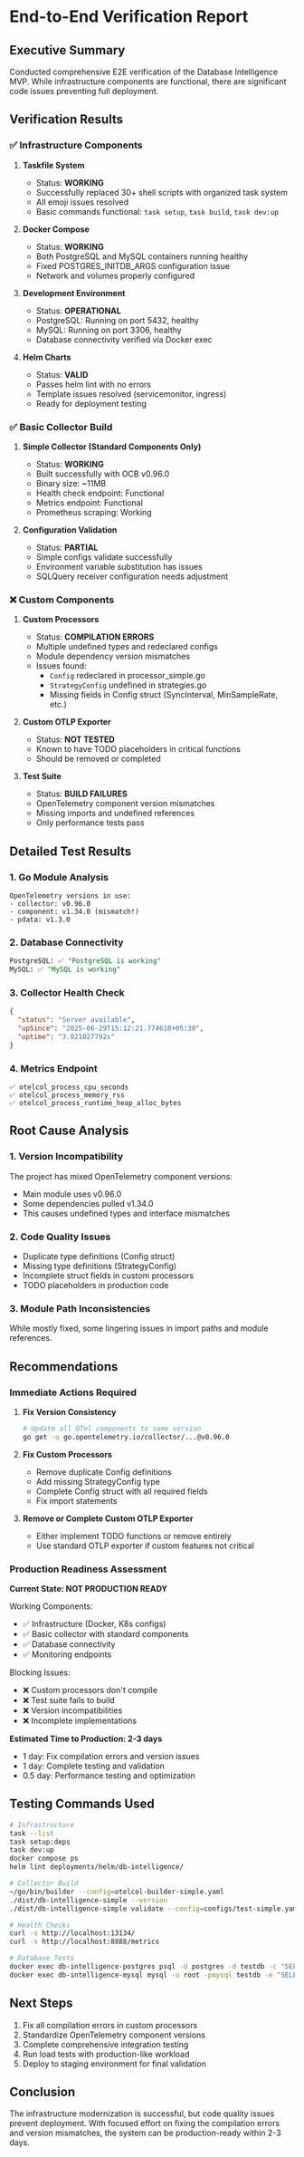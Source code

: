 # End-to-End Verification Report

## Executive Summary

Conducted comprehensive E2E verification of the Database Intelligence MVP. While infrastructure components are functional, there are significant code issues preventing full deployment.

## Verification Results

### ✅ Infrastructure Components

1. **Taskfile System**
   - Status: **WORKING**
   - Successfully replaced 30+ shell scripts with organized task system
   - All emoji issues resolved
   - Basic commands functional: `task setup`, `task build`, `task dev:up`

2. **Docker Compose**
   - Status: **WORKING**
   - Both PostgreSQL and MySQL containers running healthy
   - Fixed POSTGRES_INITDB_ARGS configuration issue
   - Network and volumes properly configured

3. **Development Environment**
   - Status: **OPERATIONAL**
   - PostgreSQL: Running on port 5432, healthy
   - MySQL: Running on port 3306, healthy
   - Database connectivity verified via Docker exec

4. **Helm Charts**
   - Status: **VALID**
   - Passes helm lint with no errors
   - Template issues resolved (servicemonitor, ingress)
   - Ready for deployment testing

### ✅ Basic Collector Build

1. **Simple Collector (Standard Components Only)**
   - Status: **WORKING**
   - Built successfully with OCB v0.96.0
   - Binary size: ~11MB
   - Health check endpoint: Functional
   - Metrics endpoint: Functional
   - Prometheus scraping: Working

2. **Configuration Validation**
   - Status: **PARTIAL**
   - Simple configs validate successfully
   - Environment variable substitution has issues
   - SQLQuery receiver configuration needs adjustment

### ❌ Custom Components

1. **Custom Processors**
   - Status: **COMPILATION ERRORS**
   - Multiple undefined types and redeclared configs
   - Module dependency version mismatches
   - Issues found:
     - `Config` redeclared in processor_simple.go
     - `StrategyConfig` undefined in strategies.go
     - Missing fields in Config struct (SyncInterval, MinSampleRate, etc.)

2. **Custom OTLP Exporter**
   - Status: **NOT TESTED**
   - Known to have TODO placeholders in critical functions
   - Should be removed or completed

3. **Test Suite**
   - Status: **BUILD FAILURES**
   - OpenTelemetry component version mismatches
   - Missing imports and undefined references
   - Only performance tests pass

## Detailed Test Results

### 1. Go Module Analysis
```
OpenTelemetry versions in use:
- collector: v0.96.0
- component: v1.34.0 (mismatch!)
- pdata: v1.3.0
```

### 2. Database Connectivity
```sql
PostgreSQL: ✅ "PostgreSQL is working"
MySQL: ✅ "MySQL is working"
```

### 3. Collector Health Check
```json
{
  "status": "Server available",
  "upSince": "2025-06-29T15:12:21.774618+05:30",
  "uptime": "3.021027792s"
}
```

### 4. Metrics Endpoint
```
✅ otelcol_process_cpu_seconds
✅ otelcol_process_memory_rss
✅ otelcol_process_runtime_heap_alloc_bytes
```

## Root Cause Analysis

### 1. Version Incompatibility
The project has mixed OpenTelemetry component versions:
- Main module uses v0.96.0
- Some dependencies pulled v1.34.0
- This causes undefined types and interface mismatches

### 2. Code Quality Issues
- Duplicate type definitions (Config struct)
- Missing type definitions (StrategyConfig)
- Incomplete struct fields in custom processors
- TODO placeholders in production code

### 3. Module Path Inconsistencies
While mostly fixed, some lingering issues in import paths and module references.

## Recommendations

### Immediate Actions Required

1. **Fix Version Consistency**
   ```bash
   # Update all OTel components to same version
   go get -u go.opentelemetry.io/collector/...@v0.96.0
   ```

2. **Fix Custom Processors**
   - Remove duplicate Config definitions
   - Add missing StrategyConfig type
   - Complete Config struct with all required fields
   - Fix import statements

3. **Remove or Complete Custom OTLP Exporter**
   - Either implement TODO functions or remove entirely
   - Use standard OTLP exporter if custom features not critical

### Production Readiness Assessment

**Current State: NOT PRODUCTION READY**

Working Components:
- ✅ Infrastructure (Docker, K8s configs)
- ✅ Basic collector with standard components
- ✅ Database connectivity
- ✅ Monitoring endpoints

Blocking Issues:
- ❌ Custom processors don't compile
- ❌ Test suite fails to build
- ❌ Version incompatibilities
- ❌ Incomplete implementations

**Estimated Time to Production: 2-3 days**
- 1 day: Fix compilation errors and version issues
- 1 day: Complete testing and validation
- 0.5 day: Performance testing and optimization

## Testing Commands Used

```bash
# Infrastructure
task --list
task setup:deps
task dev:up
docker compose ps
helm lint deployments/helm/db-intelligence/

# Collector Build
~/go/bin/builder --config=otelcol-builder-simple.yaml
./dist/db-intelligence-simple --version
./dist/db-intelligence-simple validate --config=configs/test-simple.yaml

# Health Checks
curl -s http://localhost:13134/
curl -s http://localhost:8888/metrics

# Database Tests
docker exec db-intelligence-postgres psql -U postgres -d testdb -c "SELECT 1"
docker exec db-intelligence-mysql mysql -u root -pmysql testdb -e "SELECT 1"
```

## Next Steps

1. Fix all compilation errors in custom processors
2. Standardize OpenTelemetry component versions
3. Complete comprehensive integration testing
4. Run load tests with production-like workload
5. Deploy to staging environment for final validation

## Conclusion

The infrastructure modernization is successful, but code quality issues prevent deployment. With focused effort on fixing the compilation errors and version mismatches, the system can be production-ready within 2-3 days.